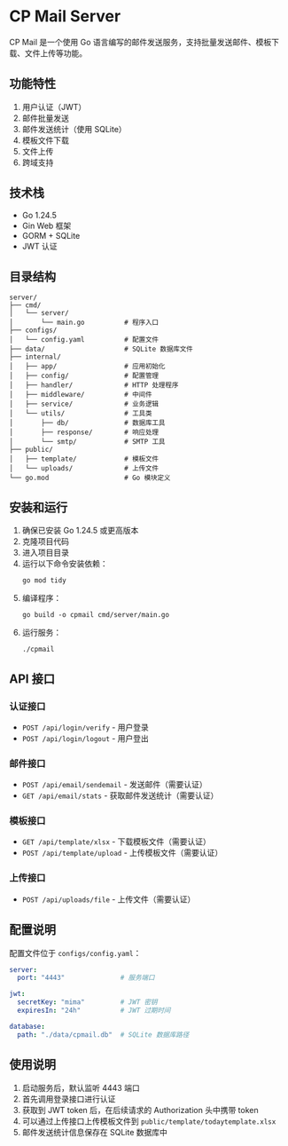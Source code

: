 # CP Mail Server

CP Mail 是一个使用 Go 语言编写的邮件发送服务，支持批量发送邮件、模板下载、文件上传等功能。

## 功能特性

1. 用户认证（JWT）
2. 邮件批量发送
3. 邮件发送统计（使用 SQLite）
4. 模板文件下载
5. 文件上传
6. 跨域支持

## 技术栈

- Go 1.24.5
- Gin Web 框架
- GORM + SQLite
- JWT 认证

## 目录结构

```
server/
├── cmd/
│   └── server/
│       └── main.go          # 程序入口
├── configs/
│   └── config.yaml          # 配置文件
├── data/                    # SQLite 数据库文件
├── internal/
│   ├── app/                 # 应用初始化
│   ├── config/              # 配置管理
│   ├── handler/             # HTTP 处理程序
│   ├── middleware/          # 中间件
│   ├── service/             # 业务逻辑
│   └── utils/               # 工具类
│       ├── db/              # 数据库工具
│       ├── response/        # 响应处理
│       └── smtp/            # SMTP 工具
├── public/
│   ├── template/            # 模板文件
│   └── uploads/             # 上传文件
└── go.mod                   # Go 模块定义
```

## 安装和运行

1. 确保已安装 Go 1.24.5 或更高版本
2. 克隆项目代码
3. 进入项目目录
4. 运行以下命令安装依赖：
   ```
   go mod tidy
   ```
5. 编译程序：
   ```
   go build -o cpmail cmd/server/main.go
   ```
6. 运行服务：
   ```
   ./cpmail
   ```

## API 接口

### 认证接口

- `POST /api/login/verify` - 用户登录
- `POST /api/login/logout` - 用户登出

### 邮件接口

- `POST /api/email/sendemail` - 发送邮件（需要认证）
- `GET /api/email/stats` - 获取邮件发送统计（需要认证）

### 模板接口

- `GET /api/template/xlsx` - 下载模板文件（需要认证）
- `POST /api/template/upload` - 上传模板文件（需要认证）

### 上传接口

- `POST /api/uploads/file` - 上传文件（需要认证）

## 配置说明

配置文件位于 `configs/config.yaml`：

```yaml
server:
  port: "4443"              # 服务端口

jwt:
  secretKey: "mima"         # JWT 密钥
  expiresIn: "24h"          # JWT 过期时间

database:
  path: "./data/cpmail.db"  # SQLite 数据库路径
```

## 使用说明

1. 启动服务后，默认监听 4443 端口
2. 首先调用登录接口进行认证
3. 获取到 JWT token 后，在后续请求的 Authorization 头中携带 token
4. 可以通过上传接口上传模板文件到 `public/template/todaytemplate.xlsx`
5. 邮件发送统计信息保存在 SQLite 数据库中